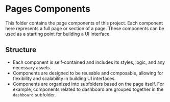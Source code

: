 # Pages Components

This folder contains the page components of this project. Each component here represents a full page or section of a page. These components can be used as a starting point for building a UI interface.

## Structure

- Each component is self-contained and includes its styles, logic, and any necessary assets.
- Components are designed to be reusable and composable, allowing for flexibility and scalability in building UI interfaces.
- Components are organized into subfolders based on the page itself. For example, components related to dashboard are grouped together in the `dashboard` subfolder.
